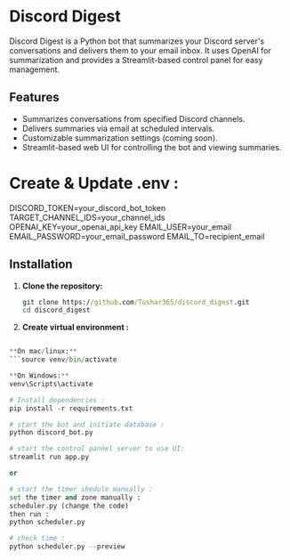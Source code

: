 # Discord Digest

Discord Digest is a Python bot that summarizes your Discord server's conversations and delivers them to your email inbox.  It uses OpenAI for summarization and provides a Streamlit-based control panel for easy management.

## Features

* Summarizes conversations from specified Discord channels.
* Delivers summaries via email at scheduled intervals.
* Customizable summarization settings (coming soon).
* Streamlit-based web UI for controlling the bot and viewing summaries.

# Create & Update .env :
DISCORD_TOKEN=your_discord_bot_token
TARGET_CHANNEL_IDS=your_channel_ids
OPENAI_KEY=your_openai_api_key
EMAIL_USER=your_email
EMAIL_PASSWORD=your_email_password
EMAIL_TO=recipient_email

## Installation

1. **Clone the repository:**

   ```cmd
   git clone https://github.com/Tushar365/discord_digest.git
   cd discord_digest
   
2. **Create virtual environment :**
```python -m venv venv

**On mac/linux:**
```source venv/bin/activate

**On Windows:**
venv\Scripts\activate

# Install dependencies :
pip install -r requirements.txt

# start the bot and initiate database :
python discord_bot.py

# start the control pannel server to use UI:
streamlit run app.py

or 

# start the timer shedule manually :
set the timer and zone manually :
scheduler.py (change the code)
then run :
python scheduler.py

# check time :
python scheduler.py --preview



